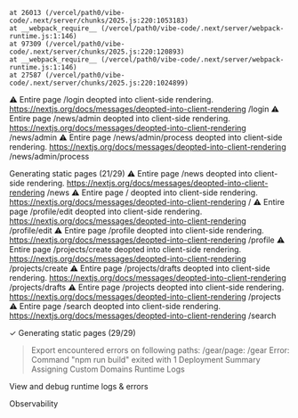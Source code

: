     at 26013 (/vercel/path0/vibe-code/.next/server/chunks/2025.js:220:1053183)
    at __webpack_require__ (/vercel/path0/vibe-code/.next/server/webpack-runtime.js:1:146)
    at 97309 (/vercel/path0/vibe-code/.next/server/chunks/2025.js:220:120893)
    at __webpack_require__ (/vercel/path0/vibe-code/.next/server/webpack-runtime.js:1:146)
    at 27587 (/vercel/path0/vibe-code/.next/server/chunks/2025.js:220:1024899)
 ⚠ Entire page /login deopted into client-side rendering. https://nextjs.org/docs/messages/deopted-into-client-rendering /login
 ⚠ Entire page /news/admin deopted into client-side rendering. https://nextjs.org/docs/messages/deopted-into-client-rendering /news/admin
 ⚠ Entire page /news/admin/process deopted into client-side rendering. https://nextjs.org/docs/messages/deopted-into-client-rendering /news/admin/process

   Generating static pages (21/29) 
 ⚠ Entire page /news deopted into client-side rendering. https://nextjs.org/docs/messages/deopted-into-client-rendering /news
 ⚠ Entire page / deopted into client-side rendering. https://nextjs.org/docs/messages/deopted-into-client-rendering /
 ⚠ Entire page /profile/edit deopted into client-side rendering. https://nextjs.org/docs/messages/deopted-into-client-rendering /profile/edit
 ⚠ Entire page /profile deopted into client-side rendering. https://nextjs.org/docs/messages/deopted-into-client-rendering /profile
 ⚠ Entire page /projects/create deopted into client-side rendering. https://nextjs.org/docs/messages/deopted-into-client-rendering /projects/create
 ⚠ Entire page /projects/drafts deopted into client-side rendering. https://nextjs.org/docs/messages/deopted-into-client-rendering /projects/drafts
 ⚠ Entire page /projects deopted into client-side rendering. https://nextjs.org/docs/messages/deopted-into-client-rendering /projects
 ⚠ Entire page /search deopted into client-side rendering. https://nextjs.org/docs/messages/deopted-into-client-rendering /search

 ✓ Generating static pages (29/29) 
> Export encountered errors on following paths:
	/gear/page: /gear
Error: Command "npm run build" exited with 1
Deployment Summary
Assigning Custom Domains
Runtime Logs

View and debug runtime logs & errors

Observability

